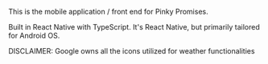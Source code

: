 This is the mobile application / front end for Pinky Promises.

Built in React Native with TypeScript. It's React Native, but primarily tailored for Android OS.

DISCLAIMER: Google owns all the icons utilized for weather functionalities